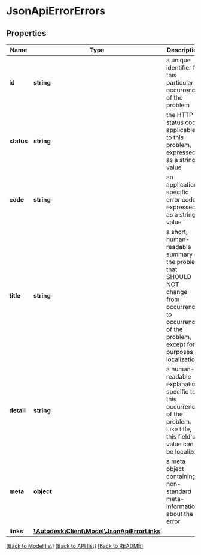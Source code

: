 # JsonApiErrorErrors

## Properties
Name | Type | Description | Notes
------------ | ------------- | ------------- | -------------
**id** | **string** | a unique identifier for this particular occurrence of the problem | 
**status** | **string** | the HTTP status code applicable to this problem, expressed as a string value | 
**code** | **string** | an application-specific error code, expressed as a string value | [optional] 
**title** | **string** | a short, human-readable summary of the problem that SHOULD NOT change from occurrence to occurrence of the problem, except for purposes of localization | [optional] 
**detail** | **string** | a human-readable explanation specific to this occurrence of the problem. Like title, this field&#39;s value can be localized | 
**meta** | **object** | a meta object containing non-standard meta-information about the error | [optional] 
**links** | [**\Autodesk\Client\Model\JsonApiErrorLinks**](JsonApiErrorLinks.md) |  | [optional] 

[[Back to Model list]](../README.md#documentation-for-models) [[Back to API list]](../README.md#documentation-for-api-endpoints) [[Back to README]](../README.md)


